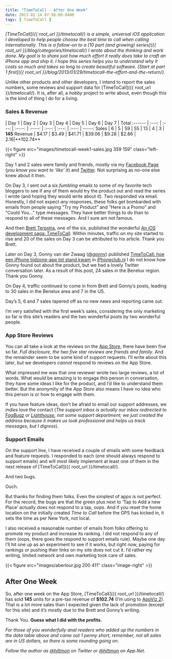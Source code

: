 ```yaml
---
title: "TimeToCall - After One Week"
date: 2013-02-14 07:56:00-0400
tags: [ TimeToCall ]
---
```


*[TimeToCall]({{ root_url }}/timetocall/) is a simple, universal iOS application I developed to help people choose the best time to call when calling internationally. This is a follow-on to a [10 part (and growing) series]({{ root_url }}/blog/categories/timetocall/) I wrote about the thinking and work done. My goal is to share just how much effort it really does take to craft an iPhone app and ship it. I hope this series helps you to understand why it costs so much and takes so long to create beautiful software. [Start at part 1 first]({{ root_url }}/blog/2013/01/29/timetocall-the-effort-and-the-return/).*

Unlike other products and other developers, I intend to report the sales numbers, some reviews and support data for [TimeToCall]({{ root_url }}/timetocall/). It is, after all, a *hobby* project to write about, even though this is the kind of thing I do for a living.

### Sales & Revenue

| Day 1 | Day 2 | Day 3  | Day 4  | Day 5 | Day 6 | Day 7 | Total
:------ | :---: | :---: | :----: | :----: | :---: | :---: | :---: | -----:
Sales   | 6     | 5     | 59     | 55     | 13    | 4     | 3     | **145**
Revenue | $4.17 | $3.49 | $41.71 | $39.06 | $9.28 | $2.86 | $2.16 | **$102.74**

{{< figure src="images/timetocall-week1-sales.jpg 359 159" class="left-right" >}}

Day 1 and 2 sales were family and friends, mostly via my [Facebook Page](http://facebook.com/hiltmoncom) (*you know you want to ‘like’ it*) and [Twitter](https://twitter.com/hiltmon). Not surprising as no-one else knew about it then.

On Day 3, I sent out a six *fumbling* emails to some of my favorite tech bloggers to see if any of them would try the product out and read the series I wrote (and hoping they would write about it). Two responded via email. Honestly, I did not expect *any* responses, these folks get bombarded with emails from people saying “Try my Product” and “Here is a Promo” and   “Could You...” type messages. They have better things to do than to respond to all of these messages. And I sure am not famous.

And then [Brett Terpstra](http://brettterpstra.com), one of the six, published the wonderful [An iOS development saga: TimeToCall](http://brettterpstra.com/2013/02/09/an-ios-development-saga-timetocall/). Within minutes, traffic on my site started to rise and 20 of the sales on Day 3 can be attributed to his article. Thank you Brett.

Later on Day 3, Gonny van der Zwaag ([@gonny](http://www.twitter.com/gonny)) published [TimeToCall: hoe een iPhone tijdzone-app tot stand kwam](http://www.iphoneclub.nl/234877/timetocall-hoe-een-iphone-tijdzone-app-tot-stand-kwam/) in [iPhoneclub.nl](http://www.iphoneclub.nl) I do not know how Gonny found out about the product, but we had a lovely Twitter conversation later. As a result of this post, 24 sales in the Benelux region. Thank you Gonny.

On Day 4, traffic continued to come in from Brett and Gonny’s posts, leading to 30 sales in the Benelux area and 7 in the US.

Day’s 5, 6 and 7 sales tapered off as no new news and reporting came out.

I’m very satisfied with the first week’s sales, considering the only marketing so far is this site’s readers and the two wonderful posts by two wonderful people.

### App Store Reviews

You can all take a look at the reviews on the [App Store](https://itunes.apple.com/us/app/timetocall/id596429979?ls=1&mt=8), there have been five so far. *Full disclosure, the two five star reviews are friends and family*. And the remainder seem to be some kind of support requests. I’ll write about this later, but we developers *cannot* respond to reviews on the App Store.

What impressed me was that one reviewer wrote two large reviews, a lot of words. What *would* be amazing is to engage this person in conversation, they have some ideas I like for the product, and I’d like to understand them better. But the anonymity of the App Store also means I have no idea who this person is or how to engage with them.

If you have feature ideas, don’t be afraid to email our support addresses, we *indies* love the contact (*The support inbox is actually our inbox redirected to [FogBugz](http://www.fogcreek.com/fogbugz/) or [Lighthouse](https://lighthouseapp.com), not some support department; we just created the address because it makes us look professional and helps us track messages, but I digress*).

### Support Emails

On the support line, I have received a couple of emails with some feedback and feature requests. I responded to each (one should always respond to support emails) and will most likely implement at least one of them in the next release of [TimeToCall]({{ root_url }}/timetocall/).

And two bugs.

Ouch.

But thanks for finding them folks. Even the simplest of apps is not perfect. For the record, the bugs are that the green plus next to ‘Tap to Add a new Place’ actually does not respond to a tap, oops. And if you reset the home location on the initially created *Time to Call* before the GPS has kicked in, it sets the time as per New York, not local.

I also received a reasonable number of emails from folks offering to promote my product and increase its ranking. I did not respond to any of them (oops, there goes the respond to support emails rule). Maybe one day I’ll hit one up as an experiment to see if it works, but right now, paying for rankings or pushing their links on my site does not cut it. I’d rather my writing, limited network and own marketing took care of sales.

{{< figure src="images/aberlour.jpg 200 411" class="image-right" >}}

## After One Week

So, after one week on the App Store, [TimeToCall]({{ root_url }}/timetocall/) has sold **145** units for a pre-tax revenue of **$102.74** (I’m using to [AppViz 2](http://www.ideaswarm.com/AppViz2.html)). That is a lot more sales than I expected given the lack of promotion (except for this site) and it’s mostly due to the Brett and Gonny’s writing.

Thank You. **Guess what I did with the profits.**

*For those of you wonderfully anal readers who added up the numbers in the data table above and came out 1 penny short, remember, not all sales are in US dollars, so there is some rounding going on.*

*Follow the author as [@hiltmon](https://twitter.com/hiltmon) on Twitter or [@hiltmon](http://alpha.app.net/hiltmon) on App.Net.*

